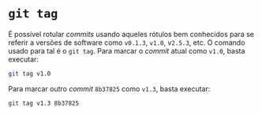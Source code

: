 # `git tag`

É possível rotular _commits_ usando aqueles rótulos bem conhecidos para se
referir a versões de software como `v0.1.3`, `v1.0`, v`2.5.3`, etc. O comando
usado para tal é o `git tag`. Para marcar o _commit_ atual como `v1.0`, basta
executar:
```sh
git tag v1.0
```

Para marcar outro _commit_ `8b37825` como `v1.3`, basta executar:
```sh
git tag v1.3 8b37825
```
